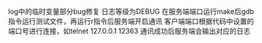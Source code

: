 log中的临时变量部分bug修复
日志等级为DEBUG
在服务端端口运行make后gdb指令运行测试文件，再运行r指令后服务端开启通讯
客户端端口根据代码中设置的端口号进行连接，如telnet 127.0.0.1 12363
通讯成功后服务端会输出对应的日志
